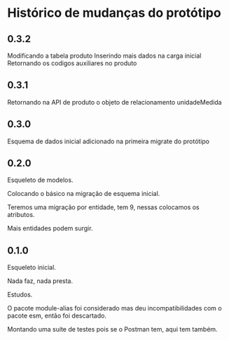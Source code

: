 # Histórico de mudanças do protótipo

## 0.3.2

Modificando a tabela produto
Inserindo mais dados na carga inicial
Retornando os codigos auxiliares no produto

## 0.3.1

Retornando na API de produto o objeto de relacionamento unidadeMedida

## 0.3.0

Esquema de dados inicial adicionado na primeira migrate do protótipo

## 0.2.0

Esqueleto de modelos.

Colocando o básico na migração de esquema inicial.

Teremos uma migração por entidade, tem 9, nessas colocamos os atributos.

Mais entidades podem surgir.

## 0.1.0

Esqueleto inicial.

Nada faz, nada presta.

Estudos.

O pacote module-alias foi considerado mas deu incompatibilidades com o pacote
esm, então foi descartado.

Montando uma suíte de testes pois se o Postman tem, aqui tem também.
